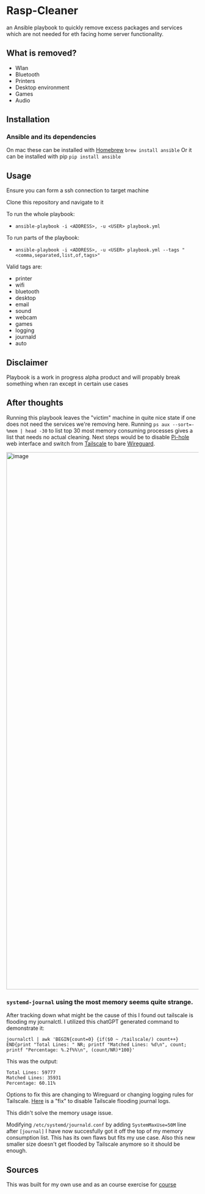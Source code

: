 # Rasp-Cleaner

an Ansible playbook to quickly remove excess packages and services which are not needed for
eth facing home server functionality.

## What is removed?
- Wlan
- Bluetooth
- Printers
- Desktop environment
- Games
- Audio

## Installation

### Ansible and its dependencies

On mac these can be installed with [Homebrew](https://brew.sh/) `brew install ansible`
Or it can be installed with pip `pip install ansible`

## Usage

Ensure you can form a ssh connection to target machine

Clone this repository and navigate to it

To run the whole playbook:
- `ansible-playbook -i <ADDRESS>, -u <USER> playbook.yml`

To run parts of the playbook:
- `ansible-playbook -i <ADDRESS>, -u <USER> playbook.yml --tags "<comma,separated,list,of,tags>"`

Valid tags are:
- printer
- wifi
- bluetooth
- desktop
- email
- sound
- webcam
- games
- logging
- journald
- auto

## Disclaimer

Playbook is a work in progress alpha product and will propably break something when ran except in certain use cases

## After thoughts 

Running this playbook leaves the "victim" machine in quite nice state if one does not need the services we're removing here.
Running `ps aux --sort=-%mem | head -30` to list top 30 most memory consuming processes gives a list that needs no actual cleaning.
Next steps would be to disable [Pi-hole](https://pi-hole.net/) web interface and switch from [Tailscale](https://tailscale.com/) to bare [Wireguard](https://www.wireguard.com/).
 
<img width="1409" alt="image" src="https://github.com/RAV64/Rasp-Cleaner/assets/73443709/72a6ee2c-5d13-409d-8550-ea4602c9a925">

### `systemd-journal` using the most memory seems quite strange.

After tracking down what might be the cause of this I found out tailscale is flooding my journalctl. I utilized this chatGPT generated command to demonstrate it:

`journalctl | awk 'BEGIN{count=0} {if($0 ~ /tailscale/) count++} END{print "Total Lines: " NR; printf "Matched Lines: %d\n", count; printf "Percentage: %.2f%%\n", (count/NR)*100}'`

This was the output:

```
Total Lines: 59777
Matched Lines: 35931
Percentage: 60.11%
```

Options to fix this are changing to Wireguard or changing logging rules for Tailscale. [Here](https://github.com/tailscale/tailscale/issues/1548#issuecomment-1031152941) is a "fix" to disable Tailscale flooding journal logs.

This didn't solve the memory usage issue. 

Modifying `/etc/systemd/journald.conf` by adding `SystemMaxUse=50M` line after `[journal]` I have now succesfully got it off the top of my memory consumption list.
This has its own flaws but fits my use case. Also this new smaller size doesn't get flooded by Tailscale anymore so it should be enough.

## Sources

This was built for my own use and as an course exercise for [course](https://terokarvinen.com/2023/palvelinten-hallinta-2023-kevat/)
